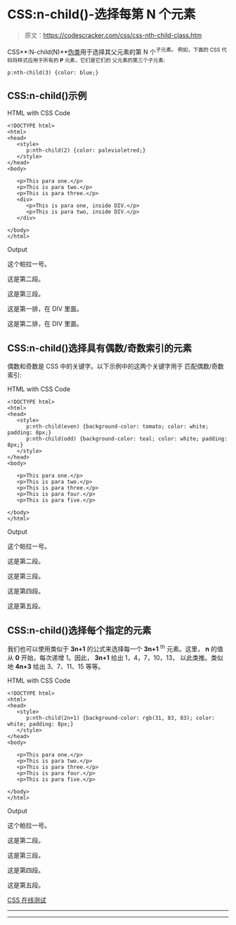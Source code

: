 # CSS:n-child()-选择每第 N 个元素

> 原文：<https://codescracker.com/css/css-nth-child-class.htm>

CSS**:N-child(N)**[伪类](/css/css-pseudo-classes.htm)用于选择其父元素的第 N 个<sup>子元素。 例如，下面的 CSS 代码将样式应用于所有的 **P** 元素，它们是它们的 父元素的第三个子元素:</sup>

```
p:nth-child(3) {color: blue;}
```

## CSS:n-child()示例

HTML with CSS Code

```
<!DOCTYPE html>
<html>
<head>
   <style>
      p:nth-child(2) {color: palevioletred;}
   </style>
</head>
<body>

   <p>This para one.</p>
   <p>This is para two.</p>
   <p>This is para three.</p>
   <div>
      <p>This is para one, inside DIV.</p>
      <p>This is para two, inside DIV.</p>
   </div>

</body>
</html>
```

Output

这个帕拉一号。

这是第二段。

这是第三段。

这是第一排，在 DIV 里面。

这是第二排，在 DIV 里面。

## CSS:n-child()选择具有偶数/奇数索引的元素

偶数和奇数是 CSS 中的关键字。以下示例中的这两个关键字用于 匹配偶数/奇数索引:

HTML with CSS Code

```
<!DOCTYPE html>
<html>
<head>
   <style>
      p:nth-child(even) {background-color: tomato; color: white; padding: 8px;}
      p:nth-child(odd) {background-color: teal; color: white; padding: 8px;}
   </style>
</head>
<body>

   <p>This para one.</p>
   <p>This is para two.</p>
   <p>This is para three.</p>
   <p>This is para four.</p>
   <p>This is para five.</p>

</body>
</html>
```

Output

这个帕拉一号。

这是第二段。

这是第三段。

这是第四段。

这是第五段。

## CSS:n-child()选择每个指定的元素

我们也可以使用类似于 **3n+1** 的公式来选择每一个 **3n+1** <sup>th</sup> 元素。这里， **n** 的值从 **0** 开始，每次递增 1。因此， **3n+1** 给出 1，4，7，10，13， 以此类推。类似地 **4n+3** 给出 3、7、11、15 等等。

HTML with CSS Code

```
<!DOCTYPE html>
<html>
<head>
   <style>
      p:nth-child(2n+1) {background-color: rgb(31, 83, 83); color: white; padding: 8px;}
   </style>
</head>
<body>

   <p>This para one.</p>
   <p>This is para two.</p>
   <p>This is para three.</p>
   <p>This is para four.</p>
   <p>This is para five.</p>

</body>
</html>
```

Output

这个帕拉一号。

这是第二段。

这是第三段。

这是第四段。

这是第五段。

[CSS 在线测试](/exam/showtest.php?subid=5)

* * *

* * *